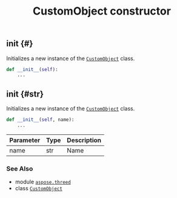 ﻿---
title: CustomObject constructor
second_title: Aspose.3D for Python via .NET API References
description: 
type: docs
weight: 10
url: /aspose.threed/customobject/__init__/
is_root: false
---

## __init__ {#}

Initializes a new instance of the [`CustomObject`](/3d/python-net/aspose.threed/customobject) class.



```python
def __init__(self):
    ...
```




## __init__ {#str}

Initializes a new instance of the [`CustomObject`](/3d/python-net/aspose.threed/customobject) class.



```python
def __init__(self, name):
    ...
```


| Parameter | Type | Description |
| :- | :- | :- |
| name | str | Name |



### See Also
* module [`aspose.threed`](../../)
* class [`CustomObject`](/3d/python-net/aspose.threed/customobject)

